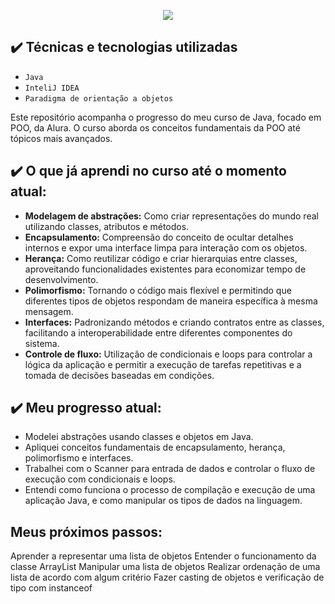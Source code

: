 <p align="center">
<img loading="lazy" src="http://img.shields.io/static/v1?label=STATUS&message=EM%20ANDAMENTO&color=PINK&style=for-the-badge"/>
</p>

## ✔️ Técnicas e tecnologias utilizadas

- ``Java``
- ``InteliJ IDEA``
- ``Paradigma de orientação a objetos``

Este repositório acompanha o progresso do meu curso de Java, focado em POO, da Alura. O curso aborda os conceitos fundamentais da POO até tópicos mais avançados.

## ✔️ O que já aprendi no curso até o momento atual:

- **Modelagem de abstrações:** Como criar representações do mundo real utilizando classes, atributos e métodos.
- **Encapsulamento:** Compreensão do conceito de ocultar detalhes internos e expor uma interface limpa para interação com os objetos.
- **Herança:** Como reutilizar código e criar hierarquias entre classes, aproveitando funcionalidades existentes para economizar tempo de desenvolvimento.
- **Polimorfismo:** Tornando o código mais flexível e permitindo que diferentes tipos de objetos respondam de maneira específica à mesma mensagem.
- **Interfaces:** Padronizando métodos e criando contratos entre as classes, facilitando a interoperabilidade entre diferentes componentes do sistema.
- **Controle de fluxo:** Utilização de condicionais e loops para controlar a lógica da aplicação e permitir a execução de tarefas repetitivas e a tomada de decisões baseadas em condições.

## ✔️ Meu progresso atual:

- Modelei abstrações usando classes e objetos em Java.
- Apliquei conceitos fundamentais de encapsulamento, herança, polimorfismo e interfaces.
- Trabalhei com o Scanner para entrada de dados e controlar o fluxo de execução com condicionais e loops.
- Entendi como funciona o processo de compilação e execução de uma aplicação Java, e como manipular os tipos de dados na linguagem.

## Meus próximos passos:

Aprender a representar uma lista de objetos
Entender o funcionamento da classe ArrayList
Manipular uma lista de objetos
Realizar ordenação de uma lista de acordo com algum critério
Fazer casting de objetos e verificação de tipo com instanceof

